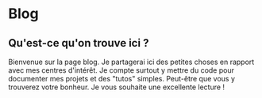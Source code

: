 # Blog

## Qu'est-ce qu'on trouve ici ?

Bienvenue sur la page blog. Je partagerai ici des petites choses en rapport avec mes centres d'intérêt.
Je compte surtout y mettre du code pour documenter mes projets et des "tutos" simples. Peut-être que vous y trouverez votre bonheur. Je vous souhaite une excellente lecture ! 


